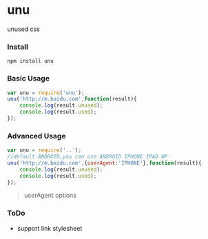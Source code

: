 unu
===

unused css

### Install

```
npm install unu
```

### Basic Usage
``` js
var unu = require('unu');
unu('http://m.baidu.com',function(result){
    console.log(result.unused);
    console.log(result.used);
});
```

### Advanced Usage
```js
var unu = require('..');
//default ANDROID,you can use ANDROID IPHONE IPAD WP
unu('http://m.baidu.com',{userAgent:'IPHONE'},function(result){
    console.log(result.unused);
    console.log(result.used);
});
```

>userAgent options

### ToDo

* support link stylesheet



